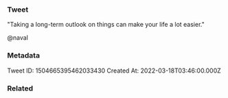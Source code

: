 ### Tweet
"Taking a long-term outlook on things can make your life a lot easier."

@naval

### Metadata
Tweet ID: 1504665395462033430
Created At: 2022-03-18T03:46:00.000Z

### Related


